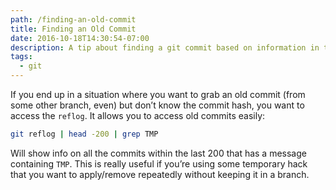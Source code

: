 ```yaml
---
path: /finding-an-old-commit
title: Finding an Old Commit
date: 2016-10-18T14:30:54-07:00
description: A tip about finding a git commit based on information in the message
tags:
  - git
---
```

If you end up in a situation where you want to grab an old commit (from some other branch, even) but don’t know the commit hash, you want to access the `reflog`.  It allows you to access old commits easily:

```bash
git reflog | head -200 | grep TMP
```

Will show info on all the commits within the last 200 that has a message containing `TMP`.  This is really useful if you’re using some temporary hack that you want to apply/remove repeatedly without keeping it in a branch.

